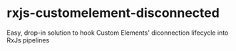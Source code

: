 # rxjs-customelement-disconnected
Easy, drop-in solution to hook Custom Elements' diconnection lifecycle into RxJs pipelines

